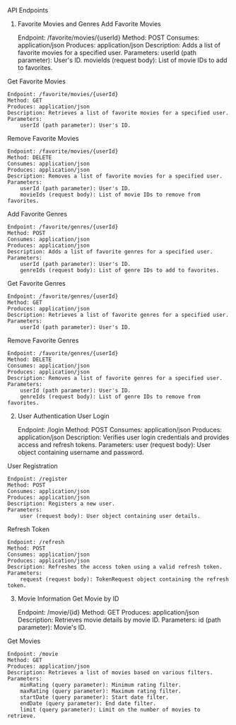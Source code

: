 API Endpoints
1. Favorite Movies and Genres
   Add Favorite Movies

   Endpoint: /favorite/movies/{userId}
   Method: POST
   Consumes: application/json
   Produces: application/json
   Description: Adds a list of favorite movies for a specified user.
   Parameters:
   userId (path parameter): User's ID.
   movieIds (request body): List of movie IDs to add to favorites.

Get Favorite Movies

    Endpoint: /favorite/movies/{userId}
    Method: GET
    Produces: application/json
    Description: Retrieves a list of favorite movies for a specified user.
    Parameters:
        userId (path parameter): User's ID.

Remove Favorite Movies

    Endpoint: /favorite/movies/{userId}
    Method: DELETE
    Consumes: application/json
    Produces: application/json
    Description: Removes a list of favorite movies for a specified user.
    Parameters:
        userId (path parameter): User's ID.
        movieIds (request body): List of movie IDs to remove from favorites.

Add Favorite Genres

    Endpoint: /favorite/genres/{userId}
    Method: POST
    Consumes: application/json
    Produces: application/json
    Description: Adds a list of favorite genres for a specified user.
    Parameters:
        userId (path parameter): User's ID.
        genreIds (request body): List of genre IDs to add to favorites.

Get Favorite Genres

    Endpoint: /favorite/genres/{userId}
    Method: GET
    Produces: application/json
    Description: Retrieves a list of favorite genres for a specified user.
    Parameters:
        userId (path parameter): User's ID.

Remove Favorite Genres

    Endpoint: /favorite/genres/{userId}
    Method: DELETE
    Consumes: application/json
    Produces: application/json
    Description: Removes a list of favorite genres for a specified user.
    Parameters:
        userId (path parameter): User's ID.
        genreIds (request body): List of genre IDs to remove from favorites.

2. User Authentication
   User Login

   Endpoint: /login
   Method: POST
   Consumes: application/json
   Produces: application/json
   Description: Verifies user login credentials and provides access and refresh tokens.
   Parameters:
   user (request body): User object containing username and password.

User Registration

    Endpoint: /register
    Method: POST
    Consumes: application/json
    Produces: application/json
    Description: Registers a new user.
    Parameters:
        user (request body): User object containing user details.

Refresh Token

    Endpoint: /refresh
    Method: POST
    Consumes: application/json
    Produces: application/json
    Description: Refreshes the access token using a valid refresh token.
    Parameters:
        request (request body): TokenRequest object containing the refresh token.

3. Movie Information
   Get Movie by ID

   Endpoint: /movie/{id}
   Method: GET
   Produces: application/json
   Description: Retrieves movie details by movie ID.
   Parameters:
   id (path parameter): Movie's ID.

Get Movies

    Endpoint: /movie
    Method: GET
    Produces: application/json
    Description: Retrieves a list of movies based on various filters.
    Parameters:
        minRating (query parameter): Minimum rating filter.
        maxRating (query parameter): Maximum rating filter.
        startDate (query parameter): Start date filter.
        endDate (query parameter): End date filter.
        limit (query parameter): Limit on the number of movies to retrieve.